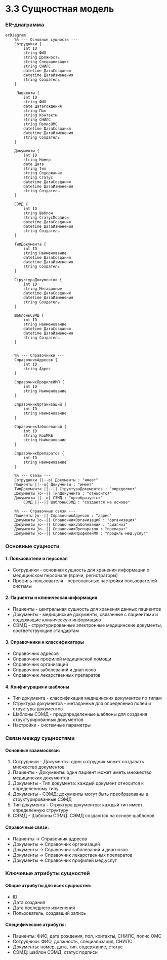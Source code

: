# 3.3 Сущностная модель

### ER-диаграмма

```mermaid
erDiagram
    %% --- Основные сущности ---
    Сотрудники {
        int ID
        string ФИО
        string Должность
        string Специализация
        string СНИЛС
        datetime ДатаСоздания
        datetime ДатаИзменения
        string Создатель
    }

     Пациенты {
        int ID
        string ФИО
        date ДатаРождения
        string Пол
        string Контакты
        string СНИЛС
        string ПолисОМС
        datetime ДатаСоздания
        datetime ДатаИзменения
        string Создатель
    }

    Документы {
        int ID
        string Номер
        date Дата
        string Тип
        string Содержание
        string Статус
        datetime ДатаСоздания
        datetime ДатаИзменения
        string Создатель
    }

    СЭМД {
        int ID
        string Шаблон
        string СтатусПодписи
        datetime ДатаСоздания
        datetime ДатаИзменения
        string Создатель
    }

    ТипДокумента {
        int ID
        string Наименование
        datetime ДатаСоздания
        datetime ДатаИзменения
        string Создатель
    }

    СтруктураДокументов {
        int ID
        string Метаданные
        datetime ДатаСоздания
        datetime ДатаИзменения
        string Создатель
    }

    ШаблоныСЭМД {
        int ID
        string Наименование
        datetime ДатаСоздания
        datetime ДатаИзменения
        string Создатель
    }

 
    %% --- Справочники ---
    СправочникАдресов {
        int ID
        string Адрес
    }

    СправочникПрофилейМП {
        int ID
        string Наименование
    }

    СправочникОрганизаций {
        int ID
        string Наименование
    }

    СправочникЗаболеваний {
        int ID
        string КодМКБ
        string Наименование
    }

    СправочникПрепаратов {
        int ID
        string Наименование
    }

    %% --- Связи ---
    Сотрудники ||--o{ Документы : "имеет"
    Пациенты ||--o{ Документы : "имеет"
    ТипДокумента ||--|| СтруктураДокументов : "определяет"
    Документы }o--|| ТипДокумента : "относится"
    Документы ||--o| СЭМД : "преобразуется"
        СЭМД ||--|| ШаблоныСЭМД : "создается на основе"

    %% --- Справочные связи ---
    Пациенты }o--|| СправочникАдресов : "адрес"
    Документы }o--|| СправочникОрганизаций : "организация"
    Документы }o--|| СправочникЗаболеваний : "диагноз"
    Документы }o--|| СправочникПрепаратов : "препарат"
    Документы }o--|| СправочникПрофилейМП : "профиль мед.услуг"
```

### Основные сущности

#### 1. Пользователи и персонал

* Сотрудники - основная сущность для хранения информации о медицинском персонале (врачи, регистраторы)
* Профиль пользователя - персональные настройки  пользователей системы

#### 2. Пациенты и клиническая информация

* Пациенты - центральная сущность для хранения данных пациентов
* Документы - медицинские документы, связанные с пациентами и содержащие клиническую информацию
* СЭМД - структурированные электронные медицинские документы, соответствующие стандартам

#### 3. Справочники и классификаторы

* Справочник адресов&#x20;
* Справочник профилей медицинской помощи&#x20;
* Справочник организаций&#x20;
* Справочник заболеваний и диагнозов&#x20;
* Справочник лекарственных препаратов&#x20;

#### 4. Конфигурация и шаблоны

* Тип документа - классификация медицинских документов по типам
* Структура документов - метаданные для определения полей и структуры документов
* Шаблоны СЭМД - предопределенные шаблоны для создания структурированных документов
* Настройки - системные параметры&#x20;

### Связи между сущностями

#### Основные взаимосвязи:

1. Сотрудники - Документы: один сотрудник может создавать множество документов
2. Пациенты - Документы: один пациент может иметь множество медицинских документов
3. Документы - Тип документа: каждый документ относится к определенному типу
4. Документы - СЭМД: документы могут быть преобразованы в структурированные СЭМД
5. Тип документа - Структура документов: каждый тип имеет определенную структуру
6. СЭМД - Шаблоны СЭМД: СЭМД создаются на основе шаблонов

#### Справочные связи:

* Пациенты → Справочник адресов
* Документы → Справочник организаций
* Документы → Справочник заболеваний и диагнозов
* Документы → Справочник лекарственных препаратов
* Документы → Справочник профилей мед.услуг

### Ключевые атрибуты сущностей

#### Общие атрибуты для всех сущностей:

* ID&#x20;
* Дата создания
* Дата последнего изменения
* Пользователь, создавший запись

#### Специфические атрибуты:

* Пациенты: ФИО, дата рождения, пол, контакты, СНИЛС, полис ОМС
* Сотрудники: ФИО, должность, специализация, СНИЛС
* Документы: номер, дата, тип, содержание, статус
* СЭМД: шаблон СЭМД, статус подписи
